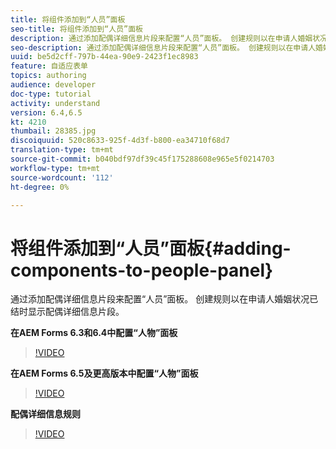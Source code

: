 ```yaml
---
title: 将组件添加到“人员”面板
seo-title: 将组件添加到“人员”面板
description: 通过添加配偶详细信息片段来配置“人员”面板。 创建规则以在申请人婚姻状况已结时显示配偶详细信息片段。
seo-description: 通过添加配偶详细信息片段来配置“人员”面板。 创建规则以在申请人婚姻状况已结时显示配偶详细信息片段。
uuid: be5d2cff-797b-44ea-90e9-2423f1ec8983
feature: 自适应表单
topics: authoring
audience: developer
doc-type: tutorial
activity: understand
version: 6.4,6.5
kt: 4210
thumbail: 28385.jpg
discoiquuid: 520c8633-925f-4d3f-b800-ea34710f68d7
translation-type: tm+mt
source-git-commit: b040bdf97df39c45f175288608e965e5f0214703
workflow-type: tm+mt
source-wordcount: '112'
ht-degree: 0%

---
```



# 将组件添加到“人员”面板{#adding-components-to-people-panel}

通过添加配偶详细信息片段来配置“人员”面板。 创建规则以在申请人婚姻状况已结时显示配偶详细信息片段。

**在AEM Forms 6.3和6.4中配置“人物”面板**

>[!VIDEO](https://video.tv.adobe.com/v/22193?quality=9&learn=on)

**在AEM Forms 6.5及更高版本中配置“人物”面板**

>[!VIDEO](https://video.tv.adobe.com/v/28385)

**配偶详细信息规则**

>[!VIDEO](https://video.tv.adobe.com/v/22195?quality=9&learn=on)





